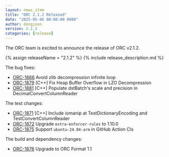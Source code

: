 ```yaml
---
layout: news_item
title: "ORC 2.1.2 Released"
date: "2025-05-06 00:00:00 0000"
author: dongjoon
version: 2.1.2
categories: [release]
---
```


The ORC team is excited to announce the release of ORC v2.1.2.

{% assign releaseName = "2.1.2" %}
{% include release_description.md %}

The bug fixes:
- [ORC-1866]({{site.jira}}/ORC-1866) Avoid zlib decompression infinite loop
- [ORC-1879]({{site.jira}}/ORC-1879) [C++] Fix Heap Buffer Overflow in LZO Decompression
- [ORC-1881]({{site.jira}}/ORC-1881) [C++] Populate dstBatch's scale and precision in DecimalConvertColumnReader

The test changes:
- [ORC-1871]({{site.jira}}/ORC-1871) [C++] Include iomanip at TestDictionaryEncoding and TestConvertColumnReader
- [ORC-1872]({{site.jira}}/ORC-1872) Upgrade `extra-enforcer-rules` to 1.10.0
- [ORC-1875]({{site.jira}}/ORC-1875) Support `ubuntu-24.04-arm` in GitHub Action CIs

The build and dependency changes:
- [ORC-1876]({{site.jira}}/ORC-1876) Upgrade to ORC Format 1.1
